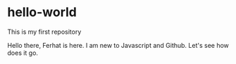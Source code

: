 # hello-world
This is my first repository

Hello there, Ferhat is here. I am new to Javascript and Github. 
Let's see how does it go.

